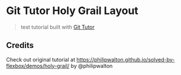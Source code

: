 # Git Tutor Holy Grail Layout

> test tutorial built with [Git Tutor](https://github.com/R1ZZU/git-tutor)

## Credits

Check out original tutorial at https://philipwalton.github.io/solved-by-flexbox/demos/holy-grail/ by @philipwalton
